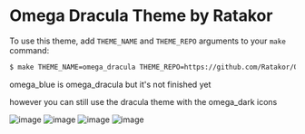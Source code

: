 # Omega Dracula Theme by Ratakor

To use this theme, add `THEME_NAME` and `THEME_REPO` arguments to your `make` command:
```bash
$ make THEME_NAME=omega_dracula THEME_REPO=https://github.com/Ratakor/Omega-Dracula-Theme
```

omega_blue is omega_dracula but it's not finished yet 

however you can still use the dracula theme with the omega_dark icons

![image](https://user-images.githubusercontent.com/45130910/112227152-7b01d000-8c2f-11eb-9bfb-3857ad8f3a63.png)
![image](https://user-images.githubusercontent.com/45130910/112227306-bef4d500-8c2f-11eb-8a83-0360f6a31151.png)
![image](https://user-images.githubusercontent.com/45130910/112227451-fc596280-8c2f-11eb-918f-373fc67bab00.png)
![image](https://user-images.githubusercontent.com/45130910/112227796-7db0f500-8c30-11eb-98bb-14f21c0cb040.png)
